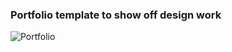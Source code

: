 ### Portfolio template to show off design work
![Portfolio](https://user-images.githubusercontent.com/44857032/236602475-0b7e0b08-802c-41d9-b037-240e2de2286b.JPG)
